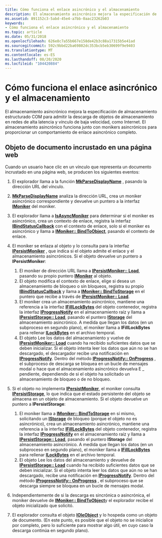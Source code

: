 ```yaml
---
title: Cómo funciona el enlace asincrónico y el almacenamiento
description: El almacenamiento asincrónico mejora la especificación de almacenamiento estructurado COM para admitir la descarga de objetos de almacenamiento en redes de alta latencia y vínculo de baja velocidad, como Internet.
ms.assetid: 891152c3-5abd-45e4-a7bb-0aac23262b03
keywords:
- Cómo funciona el enlace asincrónico y el almacenamiento
ms.topic: article
ms.date: 05/31/2018
ms.openlocfilehash: 626e8c7a55b667e158de42b3c88a17315b5e41ad
ms.sourcegitcommit: 592c9bbd22ba69802dc353bcb5eb30699f9e9403
ms.translationtype: MT
ms.contentlocale: es-ES
ms.lasthandoff: 08/20/2020
ms.locfileid: "104420884"
---
```

# <a name="how-asynchronous-binding-and-storage-work"></a>Cómo funciona el enlace asincrónico y el almacenamiento

El almacenamiento asincrónico mejora la especificación de almacenamiento estructurado COM para admitir la descarga de objetos de almacenamiento en redes de alta latencia y vínculo de baja velocidad, como Internet. El almacenamiento asincrónico funciona junto con monikers asincrónicos para proporcionar un comportamiento de enlace asincrónico completo.

## <a name="document-object-embedded-in-a-web-page"></a>Objeto de documento incrustado en una página web

Cuando un usuario hace clic en un vínculo que representa un documento incrustado en una página web, se producen los siguientes eventos:

1.  El explorador llama a la función [**MkParseDisplayName**](/windows/win32/api/objbase/nf-objbase-mkparsedisplayname) , pasando la dirección URL del vínculo.
2.  [**MkParseDisplayName**](/windows/win32/api/objbase/nf-objbase-mkparsedisplayname) analiza la dirección URL, crea un moniker asincrónico correspondiente y devuelve un puntero a la interfaz [**IMoniker**](/windows/win32/api/objidl/nn-objidl-imoniker) del moniker.
3.  El explorador llama a [**IsAsyncMoniker**](/previous-versions/windows/internet-explorer/ie-developer/platform-apis/ms775110(v=vs.85)) para determinar si el moniker es asincrónico, crea un contexto de enlace, registra la interfaz [**IBindStatusCallback**](/previous-versions/windows/internet-explorer/ie-developer/platform-apis/ms775060(v=vs.85)) con el contexto de enlace, solo si el moniker es asincrónico y llama a [**IMoniker:: BindToObject**](/windows/win32/api/objidl/nf-objidl-imoniker-bindtoobject), pasando el contexto de enlace.
4.  El moniker se enlaza al objeto y lo consulta para la interfaz [**IPersistMoniker**](/previous-versions/windows/internet-explorer/ie-developer/platform-apis/ms775042(v=vs.85)) , que indica si el objeto admite el enlace y el almacenamiento asincrónicos. Si el objeto devuelve un puntero a **IPersistMoniker**:

    1.  El moniker de dirección URL llama a [**IPersistMoniker:: Load**](/previous-versions/windows/internet-explorer/ie-developer/platform-apis/ms775044(v=vs.85)), pasando su propio puntero [**IMoniker**](/windows/win32/api/objidl/nn-objidl-imoniker) al objeto.
    2.  El objeto modifica el contexto de enlace, elige si desea un almacenamiento de bloqueo o sin bloqueos, registra su propio [**IBindStatusCallback**](/previous-versions/windows/internet-explorer/ie-developer/platform-apis/ms775060(v=vs.85)) y llama a [**IMoniker:: BindToStorage**](/windows/win32/api/objidl/nf-objidl-imoniker-bindtostorage) en el puntero que recibe a través de [**IPersistMoniker:: Load**](/previous-versions/windows/internet-explorer/ie-developer/platform-apis/ms775044(v=vs.85)).
    3.  El moniker crea un almacenamiento asincrónico, mantiene una referencia a la interfaz [**IFillLockBytes**](/windows/desktop/api/Objidl/nn-objidl-ifilllockbytes) del objeto contenedor, registra la interfaz [**IProgressNotify**](/windows/win32/api/objidl/nn-objidl-iprogressnotify) en el almacenamiento raíz y llama a [**IPersistStorage:: Load**](/windows/win32/api/objidl/nf-objidl-ipersiststorage-load), pasando el puntero [**IStorage**](/windows/desktop/api/Objidl/nn-objidl-istorage) del almacenamiento asincrónico. A medida que llegan los datos (en un subproceso en segundo plano), el moniker llama a **IFillLockBytes** para rellenar [**ILockBytes**](/windows/desktop/api/Objidl/nn-objidl-ilockbytes) en el archivo temporal.
    4.  El objeto Lee los datos del almacenamiento y vuelve de [**IPersistMoniker:: Load**](/previous-versions/windows/internet-explorer/ie-developer/platform-apis/ms775044(v=vs.85)) cuando ha recibido suficientes datos que se deben inicializar. Si el objeto intenta leer los datos que aún no se han descargado, el descargador recibe una notificación en [**IProgressNotify**](/windows/win32/api/objidl/nn-objidl-iprogressnotify). Dentro del método [**IProgressNotify:: OnProgress**](/windows/win32/api/objidl/nf-objidl-iprogressnotify-onprogress) , el subproceso de descarga se bloquea en un bucle de mensajes modal o hace que el almacenamiento asincrónico devuelva E \_ pendiente, dependiendo de si el objeto ha solicitado un almacenamiento de bloqueo o de no bloqueo.

5.  Si el objeto no implementa [**IPersistMoniker**](/previous-versions/windows/internet-explorer/ie-developer/platform-apis/ms775042(v=vs.85)), el moniker consulta [**IPersistStorage**](/windows/win32/api/objidl/nn-objidl-ipersiststorage), lo que indica que el estado persistente del objeto se almacena en un objeto de almacenamiento. Si el objeto devuelve un puntero a **IPersistStorage**:

    1.  El moniker llama a [**IMoniker:: BindToStorage**](/windows/win32/api/objidl/nf-objidl-imoniker-bindtostorage) en sí mismo, solicitando un [**IStorage**](/windows/desktop/api/Objidl/nn-objidl-istorage) de bloqueo (porque el objeto no es asincrónico), crea un almacenamiento asincrónico, mantiene una referencia a la interfaz [**IFillLockBytes**](/windows/desktop/api/Objidl/nn-objidl-ifilllockbytes) del objeto contenedor, registra la interfaz [**IProgressNotify**](/windows/win32/api/objidl/nn-objidl-iprogressnotify) en el almacenamiento raíz y llama a [**IPersistStorage:: Load**](/windows/win32/api/objidl/nf-objidl-ipersiststorage-load), pasando el puntero **IStorage** del almacenamiento asincrónico. A medida que llegan los datos (en un subproceso en segundo plano), el moniker llama a [**IFillLockBytes**](/windows/desktop/api/Objidl/nn-objidl-ifilllockbytes) para rellenar [**ILockBytes**](/windows/desktop/api/Objidl/nn-objidl-ilockbytes) en el archivo temporal.
    2.  El objeto Lee los datos del almacenamiento y devuelve de [**IPersistStorage:: Load**](/windows/win32/api/objidl/nf-objidl-ipersiststorage-load) cuando ha recibido suficientes datos que se deben inicializar. Si el objeto intenta leer los datos que aún no se han descargado, recibe una notificación en [**IProgressNotify**](/windows/win32/api/objidl/nn-objidl-iprogressnotify). Dentro del método [**IProgressNotify:: OnProgress**](/windows/win32/api/objidl/nf-objidl-iprogressnotify-onprogress) , el subproceso que se descarga siempre se bloquea en un bucle de mensajes modal.

6.  Independientemente de si la descarga es sincrónica o asincrónica, el moniker devuelve de [**IMoniker:: BindToObject**](/windows/win32/api/objidl/nf-objidl-imoniker-bindtoobject)y el explorador recibe el objeto inicializado que solicitó.
7.  El explorador consulta el objeto [**IOleObject**](/windows/win32/api/oleidl/nn-oleidl-ioleobject) y lo hospeda como un objeto de documento. (En este punto, es posible que el objeto no se inicialice por completo, pero lo suficiente para mostrar algo útil, en cuyo caso la descarga continúa en segundo plano).

 

 
